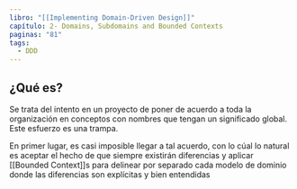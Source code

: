 ```yaml
---
libro: "[[Implementing Domain-Driven Design]]"
capítulo: 2- Domains, Subdomains and Bounded Contexts
paginas: "81"
tags:
  - DDD
---
```

## ¿Qué es?

Se trata del intento en un proyecto  de poner de acuerdo a toda la organización  en conceptos con nombres que tengan un significado global. Este esfuerzo es una trampa. 

En primer lugar, es casi imposible llegar a tal acuerdo, con lo cúal lo natural es aceptar el hecho de que siempre existirán diferencias  y aplicar [[Bounded Context]]s para delinear por separado cada modelo de dominio donde las diferencias son explícitas y bien entendidas